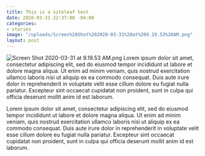 ```yaml
---
title: This is a siteleaf test
date: 2020-03-31 22:37:00 -04:00
categories:
- stories
image: "/uploads/Screen%20Shot%202020-03-31%20at%209.19.53%20AM.png"
layout: post
---
```


![Screen Shot 2020-03-31 at 9.19.53 AM.png](/uploads/Screen%20Shot%202020-03-31%20at%209.19.53%20AM.png) Lorem ipsum dolor sit amet, consectetur adipiscing elit, sed do eiusmod tempor incididunt ut labore et dolore magna aliqua. Ut enim ad minim veniam, quis nostrud exercitation ullamco laboris nisi ut aliquip ex ea commodo consequat. Duis aute irure dolor in reprehenderit in voluptate velit esse cillum dolore eu fugiat nulla pariatur. Excepteur sint occaecat cupidatat non proident, sunt in culpa qui officia deserunt mollit anim id est laborum.

 Lorem ipsum dolor sit amet, consectetur adipiscing elit, sed do eiusmod tempor incididunt ut labore et dolore magna aliqua. Ut enim ad minim veniam, quis nostrud exercitation ullamco laboris nisi ut aliquip ex ea commodo consequat. Duis aute irure dolor in reprehenderit in voluptate velit esse cillum dolore eu fugiat nulla pariatur. Excepteur sint occaecat cupidatat non proident, sunt in culpa qui officia deserunt mollit anim id est laborum.
